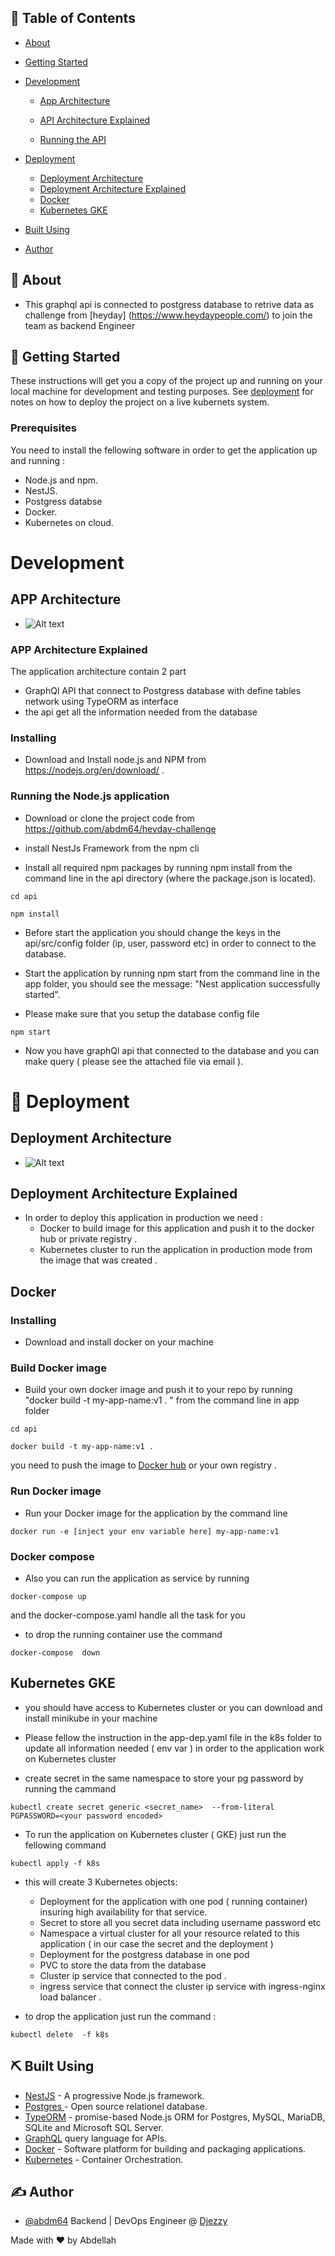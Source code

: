 ## 📝 Table of Contents

- [About](#about)
- [Getting Started](#getting_started)
- [Development ](#development)

  - [App Architecture](#app-archi)
  - [API Architecture Explained](#app-exp)

  - [Running the API](#app-run)

- [Deployment ](#deployment)
  - [Deployment Architecture](#dep-archi)
  - [Deployment Architecture Explained](#dep-exp)
  - [Docker](#docker)
  - [Kubernetes GKE](#k8s)
- [Built Using](#built_using)
- [Author](#authors)

## 🧐 About <a name = "about"></a>

- This graphql api is connected to postgress database to retrive data as challenge from [heyday] (https://www.heydaypeople.com/) to join the team as backend Engineer

## 🏁 Getting Started <a name = "getting_started"></a>

These instructions will get you a copy of the project up and running on your local machine for development and testing purposes. See [deployment](#deployment) for notes on how to deploy the project on a live  kubernets system.

### Prerequisites

You need to install the fellowing software in order to get the application up and running :

- Node.js and npm.
- NestJS.
- Postgress databse 
- Docker.
- Kubernetes on cloud.

# Development <a name = "development"></a>

## APP Architecture <a name = "app-archi"></a>

- ![Alt text](./images/heyday-dep-archi.PNG?raw=true "Title")

### APP Architecture Explained <a name = "app-exp"></a>

The application architecture contain 2 part

- GraphQl API  that connect to Postgress  database with define tables network using TypeORM  as interface 
- the api get all the information  needed from the  database 




### Installing

- Download and Install node.js and NPM from https://nodejs.org/en/download/ .

### Running the Node.js application <a name = "app-run"></a>

- Download or clone the project code from https://github.com/abdm64/heyday-challenge

- install NestJs Framework from the npm cli 

- Install all required npm packages by running npm install from the command line in the api  directory  (where the package.json is located).

```
cd api
```

```
npm install
```

- Before start the application you should change the  keys in the api/src/config folder (ip, user, password etc) in order to connect to the database.

- Start the application by running npm start from the command line in the app folder, you should see the message:  "Nest application successfully started".
- Please make sure that you setup the database config file 

```
npm start
```

- Now you have   graphQl api that connected to the database and you can make query ( please see the attached file via email ).  

# 🚀 Deployment <a name = "deployment"></a>

## Deployment Architecture <a name = "dep-archi"></a>

- ![Alt text](./images/heyday-dep-archi.PNG?raw=true "Title")

## Deployment Architecture Explained <a name = "dep-exp"></a>

- In order to deploy this application in production we need :
  - Docker to build image for this application and push it to the docker hub or private registry .
  - Kubernetes cluster to run the application in production mode from the image that was created .

## Docker <a name = "docker"></a>

### Installing

- Download and install docker on your machine

### Build Docker image

- Build your own docker image and push it to your repo by running "docker build -t my-app-name:v1 . "
  from the command line in app folder

```
cd api
```

```
docker build -t my-app-name:v1 .
```

you need to push the image to [Docker hub](https://hub.docker.com) or your own registry .

### Run Docker image

- Run your Docker image for the application by the command line

```
docker run -e [inject your env variable here] my-app-name:v1
```

### Docker compose

- Also you can run the application as service by running

```
docker-compose up
```

and the docker-compose.yaml handle all the task for you

- to drop the running container use the command

```
docker-compose  down
```

## Kubernetes GKE <a name = "k8s"></a>

- you should have access to Kubernetes cluster  or you can download and install minikube in your machine

- Please fellow the instruction in the app-dep.yaml file in the k8s folder to update all information needed ( env var ) in order to the application work on Kubernetes cluster

- create secret in the same namespace to store your pg password by running the cammand 

```
kubectl create secret generic <secret_name>  --from-literal  PGPASSWORD=<your password encoded>
```

- To run the application on Kubernetes cluster ( GKE) just run the fellowing command



```
kubectl apply -f k8s
```

- this will create 3 Kubernetes objects:

  - Deployment for the application with one pod ( running container) insuring high availability for that service.
  - Secret to store all you secret data including username password etc
  - Namespace a virtual cluster for all your resource related to this application ( in our case the secret and the deployment )
  - Deployment for the postgress database in one pod 
  - PVC to store the data from the database 
  - Cluster ip service that connected to the pod .
  - ingress service that connect the cluster ip service with ingress-nginx load balancer .

- to drop the application just run the command :

```
kubectl delete  -f k8s
```

## ⛏️ Built Using <a name = "built_using"></a>


- [NestJS](https://nestjs.com/) - A progressive Node.js framework.
- [Postgres ](https://www.postgresql.org/) - Open source relationel database.
- [TypeORM](https://typeorm.io/#/) - promise-based Node.js ORM for Postgres, MySQL, MariaDB, SQLite and Microsoft SQL Server.
- [GraphQL](https://graphql.org/) query language for APIs.
- [Docker](https://www.docker.com/) - Software platform for building and packaging applications.
- [Kubernetes](https://kubernetes.io/) - Container Orchestration.


## ✍️ Author <a name = "authors"></a>

- [@abdm64](https://github.com/abdm64) Backend | DevOps Engineer @ [Djezzy](http://www.djezzy.dz/)

Made with ❤️   by Abdellah
